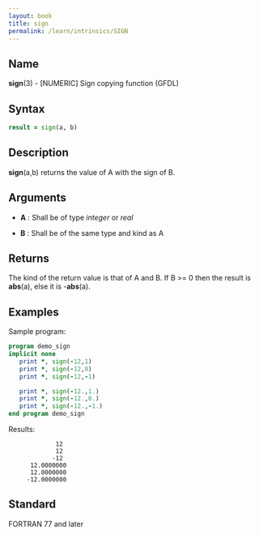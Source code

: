 ```yaml
---
layout: book
title: sign
permalink: /learn/intrinsics/SIGN
---
```

## __Name__

__sign__(3) - \[NUMERIC\] Sign copying function
(GFDL)

## __Syntax__
```fortran
result = sign(a, b)
```
## __Description__

__sign__(a,b) returns the value of A with the sign of B.

## __Arguments__

  - __A__
    : Shall be of type _integer_ or _real_

  - __B__
    : Shall be of the same type and kind as A

## __Returns__

The kind of the return value is that of A and B. If B \>= 0 then the
result is __abs__(a), else it is -__abs__(a).

## __Examples__

Sample program:

```fortran
program demo_sign
implicit none
   print *, sign(-12,1)
   print *, sign(-12,0)
   print *, sign(-12,-1)

   print *, sign(-12.,1.)
   print *, sign(-12.,0.)
   print *, sign(-12.,-1.)
end program demo_sign
```
  Results:
```text
             12
             12
            -12
      12.0000000    
      12.0000000    
     -12.0000000    
```
## __Standard__

FORTRAN 77 and later
